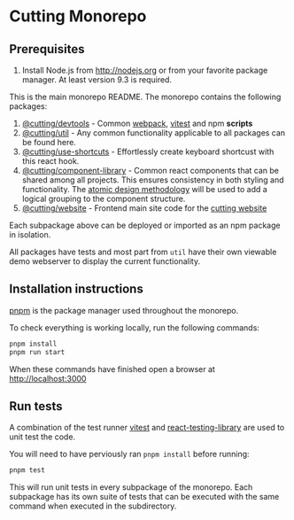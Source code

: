 # Cutting Monorepo

## Prerequisites
1. Install Node.js from http://nodejs.org or from your favorite package manager.  At least version 9.3 is required.


 This is the main monorepo README.  The monorepo contains the following packages:

 1. [@cutting/devtools](./packages/devtools/README.md) - Common [webpack](https://webpack.js.org/), [vitest](https://github.com/vitest-dev/vitest) and npm **scripts**
 2. [@cutting/util](./packages/util/README.md) - Any common functionality applicable to all packages can be found here.
 3. [@cutting/use-shortcuts](./packages/use-shortcuts/README.md) - Effortlessly create keyboard shortcust with this react hook.
 5. [@cutting/component-library](./packages/component-library/README.md) - Common react components that can be shared among all projects.  This ensures consistency in both styling and functionality.  The [atomic design methodology](http://atomicdesign.bradfrost.com/chapter-2/) will be used to add a logical grouping to the component structure.
 7. [@cutting/website](./apps/website/README.md) - Frontend main site code for the [cutting website](http://cutting.**scot**])

Each subpackage above can be deployed or imported as an npm package in isolation.

All packages have tests and most part from `util` have their own viewable demo webserver to display the current functionality.

## Installation instructions

[pnpm](https://pnpm.io/) is the package manager used throughout the monorepo.

To check everything is working locally, run the following commands:

```sh
pnpm install
pnpm run start
```

When these commands have finished open a browser at [http://localhost:3000](http://localhost:3000)

## Run tests

A combination of the test runner [vitest](https://github.com/vitest-dev/vitest) and [react-testing-library](https://github.com/testing-library/react-testing-library) are used to unit test the code.

You will need to have perviously ran `pnpm install` before running:

```sh
pnpm test
```

This will run unit tests in every subpackage of the monorepo.  Each subpackage has its own suite of tests that can be executed with the same command when executed in the subdirectory.